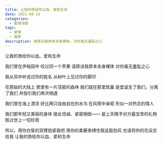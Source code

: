 ```yaml
---
title: 让我的唇给你以血、爱和生命
date: 2021-08-14
categories:
  - 爱情诗歌
tags:
  - 爱情
  - 推荐
description: 请原谅我原本赤身裸体，对你毫无羞耻之心
---
```


让我的唇给你以血、爱和生命

我们曾在伊甸园中
咬过同一个苹果
请原谅我原本赤身裸体
对你毫无羞耻之心

我从风中听说过你的姓名
从树叶上见过你的脚印

在原始的大陆上
那里有一片茂密的森林
我们就在那里筑巢
是爱诞生了我们，分离了我们
并指引我们再次相遇

我们曾在海上漂流
好比两只自由自在的水鸟
在风雨中亲昵
形似一对热恋的情人

我们那年轻又美丽的身体
彼此坦诚、紧密相依——
是上天赐予对方最宝贵的礼物
胜过世上一切珍奇

所以，用你白皙的双臂抱紧我吧
用你的柔藤束缚住我这股劲风
也请将你的花朵交给我
让我的唇给你以血、爱和生命

